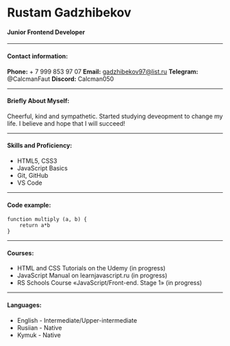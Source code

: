 # Rustam Gadzhibekov
#### Junior Frontend Developer
*****
#### Contact information:
**Phone:** + 7 999 853 97 07
**Email:** gadzhibekov97@list.ru
**Telegram:** @CalcmanFaut
**Discord:** Calcman050
******
#### Briefly About Myself:
Cheerful, kind and sympathetic.
Started studying deveopment to change my life. 
I believe and hope that I will succeed!
*****
#### Skills and Proficiency:
* HTML5, CSS3
* JavaScript Basics
* Git, GitHub
* VS Code

*****
#### Code example:
```
function multiply (a, b) {
    return a*b
}
```
******
#### Courses:
* HTML and CSS Tutorials on the Udemy (in progress)
* JavaScript Manual on learnjavascript.ru (in progress)
* RS Schools Course «JavaScript/Front-end. Stage 1» (in progress)
*****
#### Languages:
* English - Intermediate/Upper-intermediate
* Rusiian - Native
* Kymuk - Native